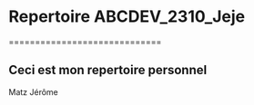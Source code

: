 # Repertoire ABCDEV_2310_Jeje
=============================
## Ceci est mon repertoire personnel

Matz Jérôme